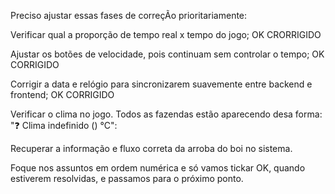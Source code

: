 Preciso ajustar essas fases de correçÃo prioritariamente:

Verificar qual a proporção de tempo real x tempo do jogo; OK CRORRIGIDO

Ajustar os botões de velocidade, pois continuam sem controlar o tempo; OK CORRIGIDO

Corrigir a data e relógio para sincronizarem suavemente entre backend e frontend; OK CORRIGIDO 

Verificar o clima no jogo. Todos as fazendas estão aparecendo desa forma: "❓ Clima indefinido () °C":

Recuperar a informação e fluxo correta da arroba do boi no sistema.

Foque nos assuntos em ordem numérica e só vamos tickar OK, quando estiverem resolvidas, e passamos para o próximo ponto.